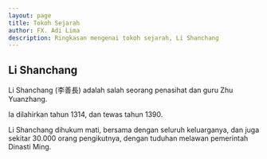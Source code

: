 ```yaml
---
layout: page
title: Tokoh Sejarah
author: FX. Adi Lima
description: Ringkasan mengenai tokoh sejarah, Li Shanchang
---
```


## Li Shanchang

Li Shanchang (李善長) adalah salah seorang penasihat dan guru Zhu Yuanzhang.

Ia dilahirkan tahun 1314, dan tewas tahun 1390.

Li Shanchang dihukum mati, bersama dengan seluruh keluarganya, dan juga sekitar 30.000 orang pengikutnya,
dengan tuduhan melawan pemerintah Dinasti Ming.


